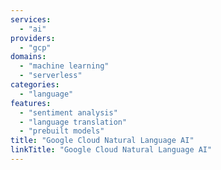 ```yaml
---
services:
  - "ai"
providers:
  - "gcp"
domains:
  - "machine learning"
  - "serverless"
categories:
  - "language"
features:
  - "sentiment analysis"
  - "language translation"
  - "prebuilt models"
title: "Google Cloud Natural Language AI"
linkTitle: "Google Cloud Natural Language AI"
---
```

